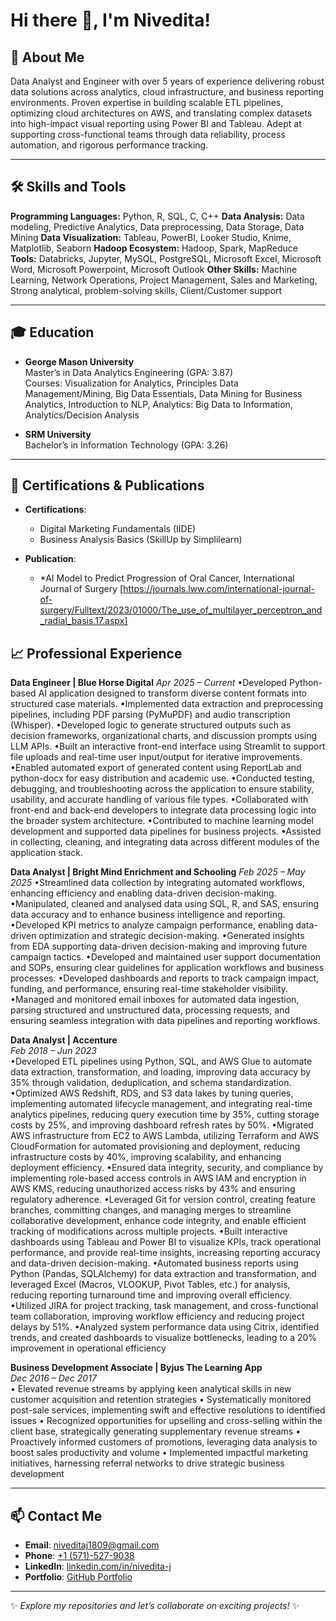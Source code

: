 # Hi there 👋, I'm Nivedita!

## 🌟 About Me
Data Analyst and Engineer with over 5 years of experience delivering robust data solutions across analytics, cloud infrastructure, and business reporting environments. Proven expertise in building scalable ETL pipelines, optimizing cloud architectures on AWS, and translating complex datasets into high-impact visual reporting using Power BI and Tableau. Adept at supporting cross-functional teams through data reliability, process automation, and rigorous performance tracking.

---
## 🛠 Skills and Tools
**Programming Languages:** Python, R, SQL, C, C++
**Data Analysis:** Data modeling, Predictive Analytics, Data preprocessing, Data Storage, Data Mining
**Data Visualization:** Tableau, PowerBI, Looker Studio, Knime, Matplotlib, Seaborn
**Hadoop Ecosystem:** Hadoop, Spark, MapReduce
**Tools:** Databricks, Jupyter, MySQL, PostgreSQL, Microsoft Excel, Microsoft Word, Microsoft Powerpoint, Microsoft Outlook
**Other Skills:** Machine Learning, Network Operations, Project Management, Sales and Marketing, Strong analytical, problem-solving skills,
Client/Customer support

---
## 🎓 Education
- **George Mason University**  
  Master’s in Data Analytics Engineering (GPA: 3.87)  
  Courses: Visualization for Analytics, Principles Data Management/Mining, Big Data Essentials, Data Mining for Business Analytics, Introduction to NLP,
Analytics: Big Data to Information, Analytics/Decision Analysis

- **SRM University**  
  Bachelor’s in Information Technology (GPA: 3.26)
 
---
## 📜 Certifications & Publications
- **Certifications**:  
  - Digital Marketing Fundamentals (IIDE)  
  - Business Analysis Basics (SkillUp by Simplilearn)

- **Publication**:  
  - *AI Model to Predict Progression of Oral Cancer, International Journal of Surgery [https://journals.lww.com/international-journal-of-surgery/Fulltext/2023/01000/The_use_of_multilayer_perceptron_and_radial_basis.17.aspx]

## 📈 Professional Experience
**Data Engineer | Blue Horse Digital** 
*Apr 2025 – Current* 
•Developed Python-based AI application designed to transform diverse content formats into structured case materials.
•Implemented data extraction and preprocessing pipelines, including PDF parsing (PyMuPDF) and audio transcription (Whisper).
•Developed logic to generate structured outputs such as decision frameworks, organizational charts, and discussion prompts using LLM APIs.
•Built an interactive front-end interface using Streamlit to support file uploads and real-time user input/output for iterative improvements.
•Enabled automated export of generated content using ReportLab and python-docx for easy distribution and academic use.
•Conducted testing, debugging, and troubleshooting across the application to ensure stability, usability, and accurate handling of various file types.
•Collaborated with front-end and back-end developers to integrate data processing logic into the broader system architecture.
•Contributed to machine learning model development and supported data pipelines for business projects.
•Assisted in collecting, cleaning, and integrating data across different modules of the application stack.

**Data Analyst | Bright Mind Enrichment and Schooling**
*Feb 2025 – May 2025* 
•Streamlined data collection by integrating automated workflows, enhancing efficiency and enabling data-driven decision-making.
•Manipulated, cleaned and analysed data using SQL, R, and SAS, ensuring data accuracy and to enhance business intelligence and reporting.
•Developed KPI metrics to analyze campaign performance, enabling data-driven optimization and strategic decision-making.
•Generated insights from EDA supporting data-driven decision-making and improving future campaign tactics.
•Developed and maintained user support documentation and SOPs, ensuring clear guidelines for application workflows and business processes.
•Developed dashboards and reports to track campaign impact, funding, and performance, ensuring real-time stakeholder visibility.
•Managed and monitored email inboxes for automated data ingestion, parsing structured and unstructured data, processing requests, and ensuring seamless integration with data pipelines and reporting workflows.

**Data Analyst | Accenture**  
*Feb 2018 – Jun 2023*  
•Developed ETL pipelines using Python, SQL, and AWS Glue to automate data extraction, transformation, and loading, improving data accuracy by 35% through validation, deduplication, and schema standardization.
•Optimized AWS Redshift, RDS, and S3 data lakes by tuning queries, implementing automated lifecycle management, and integrating real-time analytics pipelines, reducing query execution time by 35%, cutting storage costs by 25%, and improving dashboard refresh rates by 50%. 
•Migrated AWS infrastructure from EC2 to AWS Lambda, utilizing Terraform and AWS CloudFormation for automated provisioning and deployment, reducing infrastructure costs by 40%, improving scalability, and enhancing deployment efficiency.
•Ensured data integrity, security, and compliance by implementing role-based access controls in AWS IAM and encryption in AWS KMS, reducing unauthorized access risks by 43% and ensuring regulatory adherence.
•Leveraged Git for version control, creating feature branches, committing changes, and managing merges to streamline collaborative development, enhance code integrity, and enable efficient tracking of modifications across multiple projects.
•Built interactive dashboards using Tableau and Power BI to visualize KPIs, track operational performance, and provide real-time insights, increasing reporting accuracy and data-driven decision-making.
•Automated business reports using Python (Pandas, SQLAlchemy) for data extraction and transformation, and leveraged Excel (Macros, VLOOKUP, Pivot Tables, etc.) for analysis, reducing reporting turnaround time and improving overall efficiency.
•Utilized JIRA for project tracking, task management, and cross-functional team collaboration, improving workflow efficiency and reducing project delays by 51%.
•Analyzed system performance data using Citrix, identified trends, and created dashboards to visualize bottlenecks, leading to a 20% improvement in operational efficiency

**Business Development Associate | Byjus The Learning App**  
*Dec 2016 – Dec 2017*  
• Elevated revenue streams by applying keen analytical skills in new customer acquisition and retention strategies
• Systematically monitored post-sale services, implementing swift and effective resolutions to identified issues
• Recognized opportunities for upselling and cross-selling within the client base, strategically generating supplementary revenue streams
• Proactively informed customers of promotions, leveraging data analysis to boost sales productivity and volume
• Implemented impactful marketing initiatives, harnessing referral networks to drive strategic business development

---


## 📫 Contact Me
- **Email**: [niveditaj1809@gmail.com](mailto:niveditaj1809@gmail.com)
- **Phone**: [+1 (571)-527-9038](tel:+15715279038)
- **LinkedIn**: [linkedin.com/in/nivedita-j](https://www.linkedin.com/in/nivedita-j/)
- **Portfolio**: [GitHub Portfolio](https://github.com/niveditaj-18)

---

✨ *Explore my repositories and let’s collaborate on exciting projects!* ✨
